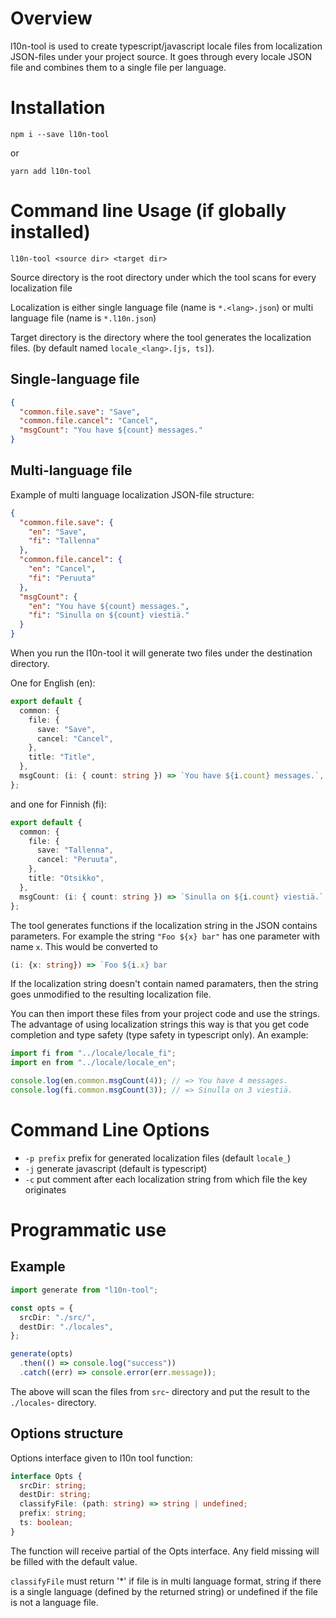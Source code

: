 # Overview

l10n-tool is used to create typescript/javascript locale files from localization JSON-files under your project source. It goes through every locale JSON file and combines them to a single file per language.

# Installation

`npm i --save l10n-tool`

or

`yarn add l10n-tool`

# Command line Usage (if globally installed)

`l10n-tool <source dir> <target dir>`

Source directory is the root directory under which the tool scans for every localization file

Localization is either single language file (name is `*.<lang>.json`) or multi language file (name is `*.l10n.json`)

Target directory is the directory where the tool generates the localization files. (by default named `locale_<lang>.[js, ts]`).

## Single-language file

```json
{
  "common.file.save": "Save",
  "common.file.cancel": "Cancel",
  "msgCount": "You have ${count} messages."
}
```

## Multi-language file

Example of multi language localization JSON-file structure:

```json
{
  "common.file.save": {
    "en": "Save",
    "fi": "Tallenna"
  },
  "common.file.cancel": {
    "en": "Cancel",
    "fi": "Peruuta"
  },
  "msgCount": {
    "en": "You have ${count} messages.",
    "fi": "Sinulla on ${count} viestiä."
  }
}
```

When you run the l10n-tool it will generate two files under the destination directory.

One for English (en):

```typescript
export default {
  common: {
    file: {
      save: "Save",
      cancel: "Cancel",
    },
    title: "Title",
  },
  msgCount: (i: { count: string }) => `You have ${i.count} messages.`,
};
```

and one for Finnish (fi):

```typescript
export default {
  common: {
    file: {
      save: "Tallenna",
      cancel: "Peruuta",
    },
    title: "Otsikko",
  },
  msgCount: (i: { count: string }) => `Sinulla on ${i.count} viestiä.`,
};
```

The tool generates functions if the localization string in the JSON contains parameters. For example the string `"Foo ${x} bar"` has one parameter with name `x`. This would be converted to

```typescript
(i: {x: string}) => `Foo ${i.x} bar
```

If the localization string doesn't contain named paramaters, then the string goes unmodified to the resulting localization file.

You can then import these files from your project code and use the strings. The advantage of using localization strings this way is that you get code completion and type safety (type safety in typescript only). An example:

```typescript
import fi from "../locale/locale_fi";
import en from "../locale/locale_en";

console.log(en.common.msgCount(4)); // => You have 4 messages.
console.log(fi.common.msgCount(3)); // => Sinulla on 3 viestiä.
```

# Command Line Options

- `-p prefix` prefix for generated localization files (default `locale_`)
- `-j` generate javascript (default is typescript)
- `-c` put comment after each localization string from which file the key originates

# Programmatic use

## Example

```typescript
import generate from "l10n-tool";

const opts = {
  srcDir: "./src/",
  destDir: "./locales",
};

generate(opts)
  .then(() => console.log("success"))
  .catch((err) => console.error(err.message));
```

The above will scan the files from `src`- directory and put the result to the `./locales`- directory.

## Options structure

Options interface given to l10n tool function:

```typescript
interface Opts {
  srcDir: string;
  destDir: string;
  classifyFile: (path: string) => string | undefined;
  prefix: string;
  ts: boolean;
}
```

The function will receive partial of the Opts interface. Any field missing will be filled with the default value.

`classifyFile` must return '\*' if file is in multi language format, string if there is a single language (defined by the returned string) or undefined if the file is not a language file.
